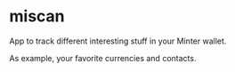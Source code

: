 # miscan

App to track different interesting stuff in your Minter wallet.

As example, your favorite currencies and contacts.
